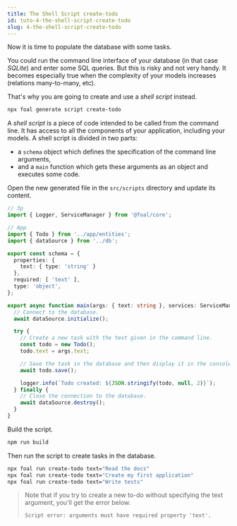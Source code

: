 ```yaml
---
title: The Shell Script create-todo
id: tuto-4-the-shell-script-create-todo
slug: 4-the-shell-script-create-todo
---
```


Now it is time to populate the database with some tasks.

You could run the command line interface of your database (in that case *SQLite*) and enter some SQL queries. But this is risky and not very handy. It becomes especially true when the complexity of your models increases (relations many-to-many, etc).

That's why you are going to create and use a *shell script* instead.

```sh
npx foal generate script create-todo
```

A *shell script* is a piece of code intended to be called from the command line. It has access to all the components of your application, including your models. A shell script is divided in two parts:

- a `schema` object which defines the specification of the command line arguments,
- and a `main` function which gets these arguments as an object and executes some code.

Open the new generated file in the `src/scripts` directory and update its content.

```typescript
// 3p
import { Logger, ServiceManager } from '@foal/core';

// App
import { Todo } from '../app/entities';
import { dataSource } from '../db';

export const schema = {
  properties: {
    text: { type: 'string' }
  },
  required: [ 'text' ],
  type: 'object',
};

export async function main(args: { text: string }, services: ServiceManager, logger: Logger) {
  // Connect to the database.
  await dataSource.initialize();

  try {
    // Create a new task with the text given in the command line.
    const todo = new Todo();
    todo.text = args.text;

    // Save the task in the database and then display it in the console.
    await todo.save();

    logger.info(`Todo created: ${JSON.stringify(todo, null, 2)}`);
  } finally {
    // Close the connection to the database.
    await dataSource.destroy();
  }
}

```

Build the script.

```sh
npm run build
```

Then run the script to create tasks in the database.

```sh
npx foal run create-todo text="Read the docs"
npx foal run create-todo text="Create my first application"
npx foal run create-todo text="Write tests"
```

> Note that if you try to create a new to-do without specifying the text argument, you'll get the error below.
>
> `Script error: arguments must have required property 'text'.`
